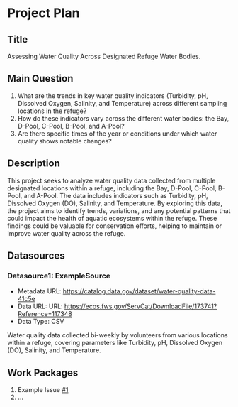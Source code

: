 # Project Plan

## Title
<!-- Give your project a short title. -->
Assessing Water Quality Across Designated Refuge Water Bodies.

## Main Question

<!-- Think about one main question you want to answer based on the data. -->
1. What are the trends in key water quality indicators (Turbidity, pH, Dissolved Oxygen, Salinity, and Temperature) across different sampling locations in the refuge?
2. How do these indicators vary across the different water bodies: the Bay, D-Pool, C-Pool, B-Pool, and A-Pool?
3. Are there specific times of the year or conditions under which water quality shows notable changes?

## Description

<!-- Describe your data science project in max. 200 words. Consider writing about why and how you attempt it. -->
This project seeks to analyze water quality data collected from multiple designated locations within a refuge, including the Bay, D-Pool, C-Pool, B-Pool, and A-Pool. The data includes indicators such as Turbidity, pH, Dissolved Oxygen (DO), Salinity, and Temperature. By exploring this data, the project aims to identify trends, variations, and any potential patterns that could impact the health of aquatic ecosystems within the refuge. These findings could be valuable for conservation efforts, helping to maintain or improve water quality across the refuge.

## Datasources

<!-- Describe each datasources you plan to use in a section. Use the prefic "DatasourceX" where X is the id of the datasource. -->

### Datasource1: ExampleSource
* Metadata URL: https://catalog.data.gov/dataset/water-quality-data-41c5e
* Data URL: URL: https://ecos.fws.gov/ServCat/DownloadFile/173741?Reference=117348
* Data Type: CSV

Water quality data collected bi-weekly by volunteers from various locations within a refuge, covering parameters like Turbidity, pH, Dissolved Oxygen (DO), Salinity, and Temperature.

## Work Packages

<!-- List of work packages ordered sequentially, each pointing to an issue with more details. -->

1. Example Issue [#1][i1]
2. ...

[i1]: https://github.com/jvalue/made-template/issues/1
